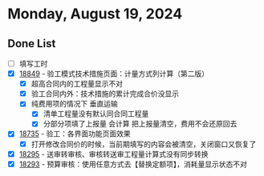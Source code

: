 # Monday, August 19, 2024

## Done List

- [ ] 填写工时
- [x] [18849](http://49.4.7.28:8081/task-view-18849.html) - 验工模式技术措施页面：计量方式列计算（第二版）
  - [x] 超高合同内的工程量显示不对
  - [x] 验工合同内外：技术措施的累计完成合价没显示
  - [x] 纯费用项的情况下 垂直运输
    - [x] 清单工程量没有默认同合同工程量
    - [x] 分部分项填了上报量 会计算 把上报量清空，费用不会还原回去
- [x] [18735](http://49.4.7.28:8081/task-view-18735.html) - 验工：各界面功能页面效果
  - [x] 打开修改合同价的时候，当前期填写的内容会被清空，关闭窗口又恢复了
- [x] [18295](http://49.4.7.28:8081/task-view-18295.html) - 送审转审核、审核转送审工程量计算式没有同步转换
- [x] [18293](http://49.4.7.28:8081/task-view-18293.html) - 预算审核：使用任意方式去【替换定额项】，消耗量显示状态不对
